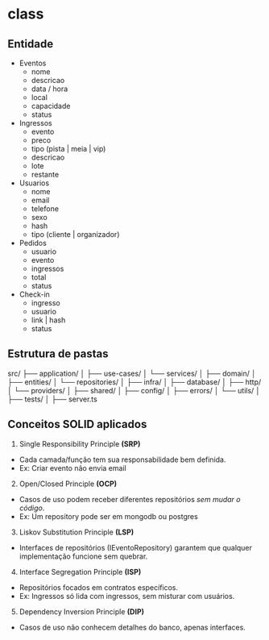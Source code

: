 # class

## Entidade

- Eventos
  - nome
  - descricao
  - data / hora
  - local
  - capacidade
  - status
- Ingressos
  - evento
  - preco
  - tipo (pista | meia | vip)
  - descricao
  - lote
  - restante
- Usuarios
  - nome
  - email
  - telefone
  - sexo
  - hash
  - tipo (cliente | organizador)
- Pedidos
  - usuario
  - evento
  - ingressos
  - total
  - status
- Check-in
  - ingresso
  - usuario
  - link | hash
  - status

## Estrutura de pastas

src/
├── application/
│ ├── use-cases/
│ └── services/
│
├── domain/
│ ├── entities/
│ └── repositories/
│
├── infra/
│ ├── database/
│ ├── http/
│ └── providers/
│
├── shared/
│ ├── config/
│ ├── errors/
│ └── utils/
│
├── tests/
│
├── server.ts

## Conceitos SOLID aplicados

1. Single Responsibility Principle **(SRP)**

- Cada camada/função tem sua responsabilidade bem definida.
- Ex: Criar evento não envia email

2. Open/Closed Principle **(OCP)**

- Casos de uso podem receber diferentes repositórios _sem mudar o código_.
- Ex: Um repository pode ser em mongodb ou postgres

3. Liskov Substitution Principle **(LSP)**

- Interfaces de repositórios (IEventoRepository) garantem que qualquer implementação funcione sem quebrar.

4. Interface Segregation Principle **(ISP)**

- Repositórios focados em contratos específicos.
- Ex: Ingressos só lida com ingressos, sem misturar com usuários.

5. Dependency Inversion Principle **(DIP)**

- Casos de uso não conhecem detalhes do banco, apenas interfaces.
